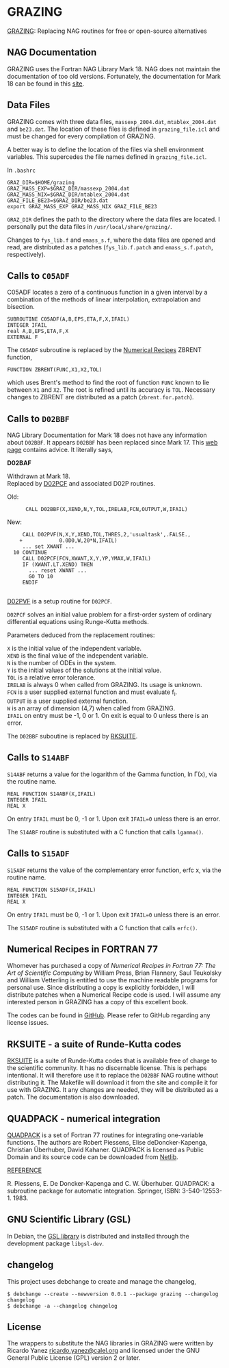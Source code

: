 
# GRAZING
[GRAZING](http://personalpages.to.infn.it/~nanni/grazing/): Replacing NAG routines for free or open-source alternatives

## NAG Documentation

GRAZING uses the Fortran NAG Library Mark 18. NAG does not maintain the documentation of too old versions. Fortunately, the documentation for Mark 18 can be found in this [site](https://www1.udel.edu/nag/ohufl18pd/LibDoc.html).

## Data Files

GRAZING comes with three data files, `massexp_2004.dat`, `mtablex_2004.dat` and `be23.dat`. The location of these files is defined in `grazing_file.icl` and must be changed for every compilation of GRAZING.

A better way is to define the location of the files via shell environment variables. This supercedes the file names defined in `grazing_file.icl`.

In `.bashrc`

```
GRAZ_DIR=$HOME/grazing  
GRAZ_MASS_EXP=$GRAZ_DIR/massexp_2004.dat  
GRAZ_MASS_NIX=$GRAZ_DIR/mtablex_2004.dat  
GRAZ_FILE_BE23=$GRAZ_DIR/be23.dat  
export GRAZ_MASS_EXP GRAZ_MASS_NIX GRAZ_FILE_BE23  
```

`GRAZ_DIR` defines the path to the directory where the data files are located. I personally put the data files in `/usr/local/share/grazing/`.

Changes to `fys_lib.f` and `emass_s.f`, where the data files are opened and read, are distributed as a patches (`fys_lib.f.patch` and `emass_s.f.patch`, respectively).

## Calls to `C05ADF`

C05ADF locates a zero of a continuous function in a given interval by a combination of the methods of linear interpolation, extrapolation and bisection.
```Fortran
SUBROUTINE C05ADF(A,B,EPS,ETA,F,X,IFAIL)
INTEGER IFAIL
real A,B,EPS,ETA,F,X
EXTERNAL F
```

The `C05ADF` subroutine is replaced by the [Numerical Recipes](#numerical-recipes-in-fortran-77) ZBRENT function,
```Fortran
FUNCTION ZBRENT(FUNC,X1,X2,TOL)

```
which uses Brent's method to find the root of function `FUNC` known to lie between `X1` and `X2`. The root is refined until its accuracy is `TOL`. Necessary changes to ZBRENT are distributed as a patch (`zbrent.for.patch`).

## Calls to `D02BBF`

NAG Library Documentation for Mark 18 does not have any information about `D02BBF`. It appears `D02BBF` has been replaced since Mark 17. This [web page](http://fy.chalmers.se/~frtbm/NAG/nagdoc_mk21/html/genint/fl_replace.html) contains advice. It literally says,

**D02BAF**

Withdrawn at Mark 18.  
Replaced by [D02PCF](http://fy.chalmers.se/~frtbm/NAG/nagdoc_mk21/pdf/D02/d02pcf.pdf) and associated D02P routines.

Old:  
```Fortran
      CALL D02BBF(X,XEND,N,Y,TOL,IRELAB,FCN,OUTPUT,W,IFAIL)
```
New:  
```Fortran
     CALL D02PVF(N,X,Y,XEND,TOL,THRES,2,'usualtask',.FALSE.,
    +            0.0D0,W,20*N,IFAIL)
     ... set XWANT ...
  10 CONTINUE
     CALL D02PCF(FCN,XWANT,X,Y,YP,YMAX,W,IFAIL)
     IF (XWANT.LT.XEND) THEN
       ... reset XWANT ...
       GO TO 10
     ENDIF


```
[D02PVF](http://fy.chalmers.se/~frtbm/NAG/nagdoc_mk21/pdf/D02/d02pvf.pdf) is a setup routine for `D02PCF`.

`D02PCF` solves an initial value problem for a first-order system of ordinary differential equations using Runge-Kutta methods.

Parameters deduced from the replacement routines:

`X` is the initial value of the independent variable.  
`XEND` is the final value of the independent variable.  
`N` is the number of ODEs in the system.  
`Y` is the initial values of the solutions at the initial value.  
`TOL` is a relative error tolerance.  
`IRELAB` is always 0 when called from GRAZING. Its usage is unknown.  
`FCN` is a user supplied external function and must evaluate f<sub>i</sub>.  
`OUTPUT` is a user supplied external function.  
`W` is an array of dimension (4,7) when called from GRAZING.  
`IFAIL` on entry must be -1, 0 or 1. On exit is equal to 0 unless there is an error.

The `D02BBF` suboutine is replaced by [RKSUITE](#rksuite---a-suite-of-runde-kutta-codes).

## Calls to `S14ABF`

`S14ABF` returns a value for the logarithm of the Gamma function, ln Γ(x), via the routine name.

```Fortran
REAL FUNCTION S14ABF(X,IFAIL)
INTEGER IFAIL
REAL X
```

On entry `IFAIL` must be 0, -1 or 1. Upon exit `IFAIL=0` unless there is an error.

The `S14ABF` routine is substituted with a C function that calls `lgamma()`.

## Calls to `S15ADF`

`S15ADF` returns the value of the complementary error function, erfc x, via the routine name.

```Fortran
REAL FUNCTION S15ADF(X,IFAIL)
INTEGER IFAIL
REAL X
```

On entry `IFAIL` must be 0, -1 or 1. Upon exit `IFAIL=0` unless there is an error.

The `S15ADF` routine is substituted with a C function that calls `erfc()`.

## Numerical Recipes in FORTRAN 77

Whomever has purchased a copy of *Numerical Recipes in Fortran 77: The Art of Scientific Computing* by William Press, Brian Flannery, Saul Teukolsky and William Vetterling is entitled to use the machine readable programs for personal use. Since distributing a copy is explicitly forbidden, I will distribute patches when a Numerical Recipe code is used. I will assume any interested person in GRAZING has a copy of this excellent book.

The codes can be found in [GitHub](https://github.com/wangvei/nrf77). Please refer to GitHub regarding any license issues.

## RKSUITE - a suite of Runde-Kutta codes

[RKSUITE](https://netlib.sandia.gov/ode/rksuite/) is a suite of Runde-Kutta codes that is available free of charge to the scientific community. It has no discernable license. This is perhaps intentional. It will therefore use it to replace the `D02BBF` NAG routine without distributing it. The Makefile will download it from the site and compile it for use with GRAZING. It any changes are needed, they will be distributed as a patch. The documentation is also downloaded.

## QUADPACK - numerical integration

[QUADPACK](https://nines.cs.kuleuven.be/software/QUADPACK/) is a set of Fortran 77 routines for integrating one-variable functions. The authors are Robert Piessens, Elise deDoncker-Kapenga, Christian Überhuber, David Kahaner. QUADPACK is licensed as Public Domain and its source code can be downloaded from [Netlib](https://netlib.org/quadpack/).

<ins>REFERENCE</ins>

R. Piessens, E. De Doncker-Kapenga and C. W. Überhuber. QUADPACK: a subroutine package for automatic integration. Springer, ISBN: 3-540-12553-1. 1983. 

## GNU Scientific Library (GSL)

In Debian, the [GSL library](https://www.gnu.org/software/gsl/) is distributed and installed through the development package `libgsl-dev`.

## changelog

This project uses debchange to create and manage the changelog,
```
$ debchange --create --newversion 0.0.1 --package grazing --changelog changelog  
$ debchange -a --changelog changelog
```

## License

The wrappers to substitute the NAG libraries in GRAZING were written by Ricardo Yanez <ricardo.yanez@calel.org> and licensed under the GNU General Public License (GPL) version 2 or later.
